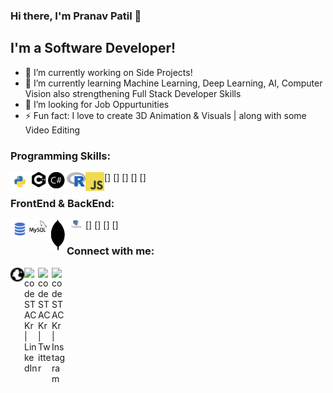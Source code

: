 ### Hi there, I'm Pranav Patil 👋

## I'm a Software Developer!
- 🔭 I’m currently working on Side Projects!
- 🌱 I’m currently learning Machine Learning, Deep Learning, AI, Computer Vision also strengthening Full Stack Developer Skills 
- 👯 I’m looking for Job Oppurtunities
- ⚡ Fun fact: I love to create 3D Animation & Visuals | along with some Video Editing


### Programming Skills:
[<img align="left" alt="HTML5" width="30px" src="https://github.com/PranavPatil7/miscellaneous/blob/master/python.png" />]
[<img align="left" alt="HTML5" width="30px" src="https://github.com/PranavPatil7/miscellaneous/blob/master/csharp.PNG" />]
[<img align="left" alt="HTML5" width="30px" src="https://github.com/PranavPatil7/miscellaneous/blob/master/cplusplus.PNG" />]
[<img align="left" alt="HTML5" width="30px" src="https://github.com/PranavPatil7/miscellaneous/blob/master/R.png" />]
[<img align="left" alt="HTML5" width="30px" src="https://github.com/PranavPatil7/miscellaneous/blob/master/javascript.png" />]

### FrontEnd & BackEnd:
[<img align="left" alt="HTML5"  width="30px" src="https://github.com/PranavPatil7/miscellaneous/blob/master/sql.png" />]
[<img align="left" alt="HTML5"  width="30px" src="https://github.com/PranavPatil7/miscellaneous/blob/master/mysql.PNG" />]
[<img align="left" alt="HTML5"  width="30px" src="https://github.com/PranavPatil7/miscellaneous/blob/master/mongo.PNG" />]
[<img align="left" alt="HTML5"  width="30px" src="https://github.com/PranavPatil7/miscellaneous/blob/master/postgre.png" />]




### Connect with me:

[<img align="left" alt="https://medium.com/%40pranavpatil07" width="22px" src="https://raw.githubusercontent.com/iconic/open-iconic/master/svg/globe.svg" />][website]
[<img align="left" alt="codeSTACKr | LinkedIn" width="22px" src="https://cdn.jsdelivr.net/npm/simple-icons@v3/icons/linkedin.svg" />][linkedin]
[<img align="left" alt="codeSTACKr | Twitter" width="22px" src="https://cdn.jsdelivr.net/npm/simple-icons@v3/icons/twitter.svg" />][twitter]

[<img align="left" alt="codeSTACKr | Instagram" width="22px" src="https://cdn.jsdelivr.net/npm/simple-icons@v3/icons/instagram.svg" />][instagram]

<br />


[website]: https://medium.com/%40pranavpatil07
[twitter]: https://twitter.com/PatilPranavp007
[instagram]: https://www.instagram.com/pranav_patil7_/?igshid=7xpe278vvut0
[linkedin]: https://www.linkedin.com/in/pranavpatil07

